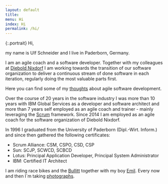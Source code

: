```yaml
---
layout: default
title: 
menu: Hi
index: Hi
permalink: /hi/
---
```


<div></div>
{:.portrait}
Hi,

my name is Ulf Schneider and I live in Paderborn, Germany.

I am an agile coach and a software developer. Together with my colleagues at [Diebold Nixdorf](http://dieboldnixdorf.com) I am working towards the transition of our software organization to deliver a continuous stream of done software in each iteration, regularly doing the most valuable parts first.

Here you can find some of my [thoughts]({{site.url}}/thoughts) about agile software development.

Over the course of 20 years in the software industry I was more than 10 years with IBM Global Services as a developer and software architect and more than 7 years self employed as an agile coach and trainer - mainly leveraging the [Scrum](http://www.scrumguides.org) framework. Since 2014 I am employed as an agile coach for the software organization of Diebold Nixdorf.

In 1996 I graduated from the University of Paderborn (Dipl.-Wirt. Inform.) and since then gathered the following certificates:

- Scrum Alliance: CSM, CSPO, CSD, CSP
- Sun: SCJP, SCWCD, SCBCD
- Lotus: Principal Application Developer, Principal System Administrator
- IBM: Certified IT Architect

I am riding race bikes and the [Bullitt]({{site.url}}/2016-10-02/) together with my boy [Emil]({{site.url}}/2016-09-25-2/). Every now and then I´m taking [photographs]({{site.url}}/photography).

